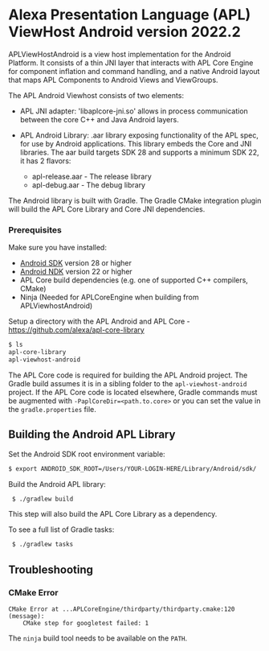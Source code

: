# Alexa Presentation Language (APL) ViewHost Android version 2022.2

APLViewHostAndroid is a view host implementation for the Android Platform. It consists of
a thin JNI layer that interacts with APL Core Engine for component inflation and command
handling, and a native Android layout that maps APL Components to Android Views and ViewGroups.

The APL Android Viewhost consists of two elements:

- APL JNI adapter: 'libaplcore-jni.so' allows in process communication between the
  core C++ and Java Android layers.

- APL Android Library: .aar library exposing functionality of the APL spec, for use by Android
  applications. This library embeds the Core and JNI libraries.  The aar build targets SDK 28 and
  supports a minimum SDK 22, it has 2 flavors:

  - apl-release.aar - The release library
  - apl-debug.aar - The debug library

The Android library is built with Gradle.  The Gradle CMake integration plugin
will build the APL Core Library and Core JNI dependencies.

### Prerequisites

Make sure you have installed:

- [Android SDK](https://developer.android.com/studio/intro/update) version 28 or higher
- [Android NDK](https://developer.android.com/ndk/guides/#download-ndk) version 22 or higher
- APL Core build dependencies (e.g. one of supported C++ compilers, CMake)
- Ninja (Needed for APLCoreEngine when building from APLViewhostAndroid)

Setup a directory with the APL Android and APL Core - https://github.com/alexa/apl-core-library

```bash
$ ls
apl-core-library
apl-viewhost-android
```
The APL Core code is required for building the APL Android project.  The Gradle build
assumes it is in a sibling folder to the `apl-viewhost-android` project.  If the APL Core
code is located elsewhere, Gradle commands must be augmented with `-PaplCoreDir=<path.to.core>`
or you can set the value in the `gradle.properties` file.

## Building the Android APL Library

Set the Android SDK root environment variable:

```bash
$ export ANDROID_SDK_ROOT=/Users/YOUR-LOGIN-HERE/Library/Android/sdk/
```

Build the Android APL library:
```bash
 $ ./gradlew build
```

This step will also build the APL Core Library as a dependency.

To see a full list of Gradle tasks:
```bash
 $ ./gradlew tasks
```

## Troubleshooting

### CMake Error
```
CMake Error at ...APLCoreEngine/thirdparty/thirdparty.cmake:120 (message):
    CMake step for googletest failed: 1
```
The `ninja` build tool needs to be available on the `PATH`.